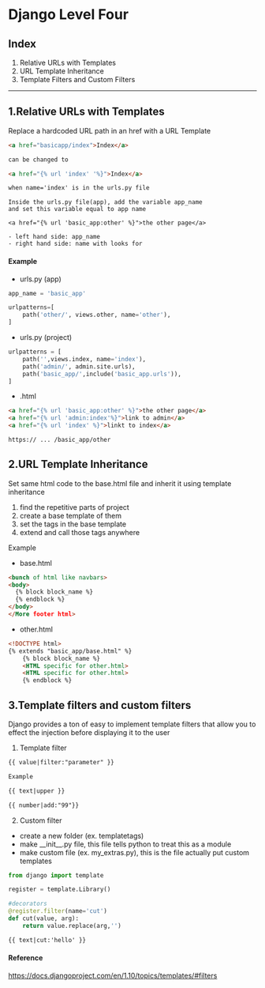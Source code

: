 # Django Level Four
## Index
1. Relative URLs with Templates
2. URL Template Inheritance
3. Template Filters and Custom Filters
---

1.Relative URLs with Templates
---------
Replace a hardcoded URL path in an href with a URL Template
```html
<a href="basicapp/index">Index</a>

can be changed to

<a href="{% url 'index' '%}">Index</a> 

when name='index' is in the urls.py file
```
```
Inside the urls.py file(app), add the variable app_name
and set this variable equal to app name

<a href="{% url 'basic_app:other' %}">the other page</a>

- left hand side: app_name
- right hand side: name with looks for
```

#### Example
+ urls.py (app)
```python
app_name = 'basic_app'

urlpatterns=[
    path('other/', views.other, name='other'),
]
```
+ urls.py (project)
```python
urlpatterns = [
    path('',views.index, name='index'),
    path('admin/', admin.site.urls),
    path('basic_app/',include('basic_app.urls')),
]
```
+ .html
```html
<a href="{% url 'basic_app:other' %}">the other page</a>
<a href="{% url 'admin:index'%}">link to admin</a>
<a href="{% url 'index' %}">linkt to index</a>

https:// ... /basic_app/other
```

2.URL Template Inheritance
---------
Set same html code to the base.html file and inherit it using template inheritance
1. find the repetitive parts of project
2. create a base template of them
3. set the tags in the base template
4. extend and call those tags anywhere

Example
+ base.html
```html
<bunch of html like navbars>
<body>
  {% block block_name %}
  {% endblock %}
</body>
</More footer html>
```
+ other.html
```html
<!DOCTYPE html>
{% extends "basic_app/base.html" %}
    {% block block_name %}  
    <HTML specific for other.html>
    <HTML specific for other.html>
    {% endblock %}
```

3.Template filters and custom filters
---------
Django provides a ton of easy to implement template filters that allow you to effect the injection before displaying it to the user

1) Template filter
```html
{{ value|filter:"parameter" }}

Example 

{{ text|upper }}

{{ number|add:"99"}}
```

2) Custom filter
- create a new folder (ex. templatetags)
- make \_\_init__.py file, this file tells python to treat this as a module
- make custom file (ex. my_extras.py), this is the file actually put custom templates
```python
from django import template

register = template.Library()

#decorators
@register.filter(name='cut')
def cut(value, arg):
    return value.replace(arg,'')
```
```html
{{ text|cut:'hello' }}
```
#### Reference
<https://docs.djangoproject.com/en/1.10/topics/templates/#filters>


